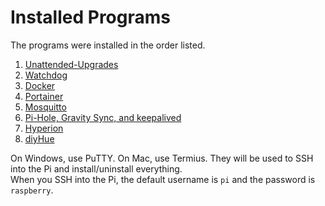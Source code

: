 # Installed Programs
The programs were installed in the order listed.
1. [Unattended-Upgrades](/Raspberry%20Pi%20Zero%202%20W/Installed%20Programs/01%20-%20Unattended-Upgrades.md)
2. [Watchdog](/Raspberry%20Pi%20Zero%202%20W/Installed%20Programs/02%20-%20Watchdog.md)
3. [Docker](/Raspberry%20Pi%20Zero%202%20W/Installed%20Programs/03%20-%20Docker.md)
4. [Portainer](/Raspberry%20Pi%20Zero%202%20W/Installed%20Programs/04%20-%20Portainer.md)
5. [Mosquitto](/Raspberry%20Pi%20Zero%202%20W/Installed%20Programs/05%20-%20Mosquitto.md)
6. [Pi-Hole, Gravity Sync, and keepalived](/Raspberry%20Pi%20Zero%202%20W/Installed%20Programs/06%20-%20Pi-Hole%2C%20Gravity%20Sync%2C%20and%20keepalived.md)
7. [Hyperion](/Raspberry%20Pi%20Zero%202%20W/Installed%20Programs/07%20-%20Hyperion)
8. [diyHue](/Raspberry%20Pi%20Zero%202%20W/Installed%20Programs/08%20-%20diyHue.md)

On Windows, use PuTTY. On Mac, use Termius. They will be used to SSH into the Pi and install/uninstall everything. <br>
When you SSH into the Pi, the default username is `pi` and the password is `raspberry`.